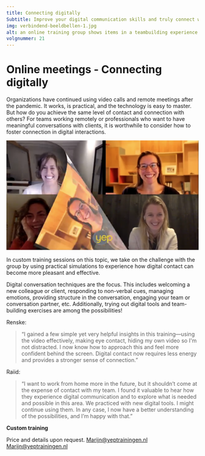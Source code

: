 ```yaml
---
title: Connecting digitally
Subtitle: Improve your digital communication skills and truly connect with clients and teams.
img: verbindend-beeldbellen-1.jpg
alt: an online training group shows items in a teambuilding experience
volgnummer: 21
---
```


# Online meetings - Connecting digitally

Organizations have continued using video calls and remote meetings after the pandemic. It works, is practical, and the technology is easy to master. But how do you achieve the same level of contact and connection with others? For teams working remotely or professionals who want to have meaningful conversations with clients, it is worthwhile to consider how to foster connection in digital interactions.

![afbeelding verbindend beeldbellen](./verbindend-beeldbellen-2.png)

In custom training sessions on this topic, we take on the challenge with the group by using practical simulations to experience how digital contact can become more pleasant and effective.

Digital conversation techniques are the focus. This includes welcoming a new colleague or client, responding to non-verbal cues, managing emotions, providing structure in the conversation, engaging your team or conversation partner, etc. Additionally, trying out digital tools and team-building exercises are among the possibilities!

Renske:

> “I gained a few simple yet very helpful insights in this training—using the video effectively, making eye contact, hiding my own video so I'm not distracted. I now know how to approach this and feel more confident behind the screen. Digital contact now requires less energy and provides a stronger sense of connection.”

Raiid:

> “I want to work from home more in the future, but it shouldn’t come at the expense of contact with my team. I found it valuable to hear how they experience digital communication and to explore what is needed and possible in this area. We practiced with new digital tools. I might continue using them. In any case, I now have a better understanding of the possibilities, and I’m happy with that.”

**Custom training**

Price and details upon request. Marijn@yeptrainingen.nl [Marijn@yeptrainingen.nl](mailto:Marijn@yeptrainingen.nl)
